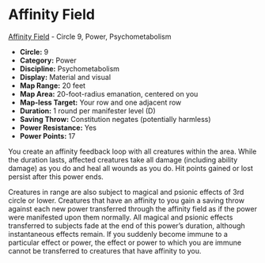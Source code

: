 # Affinity Field

[Affinity Field](/Psionics/A/AffinityField.md) - Circle 9, Power, Psychometabolism

- **Circle:** 9
- **Category:** Power
- **Discipline:** Psychometabolism
- **Display:** Material and visual
- **Map Range:** 20 feet
- **Map Area:** 20-foot-radius emanation, centered on you
- **Map-less Target:** Your row and one adjacent row
- **Duration:** 1 round per manifester level (D)
- **Saving Throw:** Constitution negates (potentially harmless)
- **Power Resistance:** Yes
- **Power Points:** 17

You create an affinity feedback loop with all creatures within the area. While the duration lasts, affected creatures take all damage (including ability damage) as you do and heal all wounds as you do. Hit points gained or lost persist after this power ends.

Creatures in range are also subject to magical and psionic effects of 3rd circle or lower. Creatures that have an affinity to you gain a saving throw against each new power transferred through the affinity field as if the power were manifested upon them normally. All magical and psionic effects transferred to subjects fade at the end of this power’s duration, although instantaneous effects remain. If you suddenly become immune to a particular effect or power, the effect or power to which you are immune cannot be transferred to creatures that have affinity to you.
